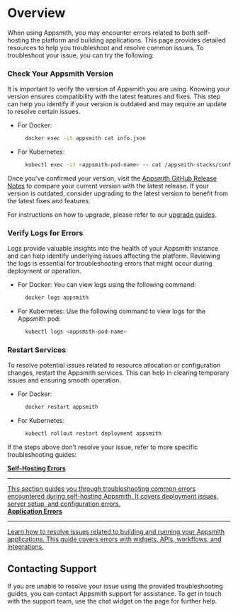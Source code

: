 # Overview

When using Appsmith, you may encounter errors related to both self-hosting the platform and building applications. This page provides detailed resources to help you troubleshoot and resolve common issues. To troubleshoot your issue, you can try the following:


### Check Your Appsmith Version

It is important to verify the version of Appsmith you are using. Knowing your version ensures compatibility with the latest features and fixes. This step can help you identify if your version is outdated and may require an update to resolve certain issues.


- For Docker: 

<dd>

```bash
docker exec -it appsmith cat info.json
```

</dd>

- For Kubernetes: 

<dd>

```bash
kubectl exec -it <appsmith-pod-name> -- cat /appsmith-stacks/configuration/info.json
```
</dd>

Once you've confirmed your version, visit the [Appsmith GitHub Release Notes](https://github.com/appsmithorg/appsmith/releases) to compare your current version with the latest release. If your version is outdated, consider upgrading to the latest version to benefit from the latest fixes and features.

For instructions on how to upgrade, please refer to our [upgrade guides](/getting-started/setup/instance-management).


### Verify Logs for Errors

Logs provide valuable insights into the health of your Appsmith instance and can help identify underlying issues affecting the platform. Reviewing the logs is essential for troubleshooting errors that might occur during deployment or operation.

- For Docker: You can view logs using the following command:

<dd>

```bash
docker logs appsmith
```
</dd>

- For Kubernetes: Use the following command to view logs for the Appsmith pod:

<dd>

```bash
kubectl logs <appsmith-pod-name>
```
</dd>


### Restart Services

To resolve potential issues related to resource allocation or configuration changes, restart the Appsmith services. This can help in clearing temporary issues and ensuring smooth operation.

- For Docker:

<dd>

```bash
docker restart appsmith
```
</dd>


- For Kubernetes:

<dd>

```bash
kubectl rollout restart deployment appsmith
```

</dd>


If the steps above don’t resolve your issue, refer to more specific troubleshooting guides:


<div className="containerGridSampleApp">
   <!-- Self-Hosting Errors -->
   <a className="containerAnchor containerColumnSampleAppNoGradient columnGrid column-one" href="/help-and-support/troubleshooting-guide/deployment-errors">
      <div className="containerHead">
         <div className="containerHeading">
            <b>Self-Hosting Errors</b>
         </div>
      </div>
      <hr className="gradient-hr" />
      <div className="containerDescription">
         This section guides you through troubleshooting common errors encountered during self-hosting Appsmith. It covers deployment issues, server setup, and configuration errors.
      </div>
   </a>
   <!-- Application Errors -->
   <a className="containerAnchor containerColumnSampleAppNoGradient columnGrid column-two" href="/help-and-support/troubleshooting-guide/application-errors">
      <div className="containerHead">
         <div className="containerHeading">
            <b>Application Errors</b>
         </div>
      </div>
      <hr className="gradient-hr" />
      <div className="containerDescription">
         Learn how to resolve issues related to building and running your Appsmith applications. This guide covers errors with widgets, APIs, workflows, and integrations.
      </div>
   </a>
</div>



## Contacting Support

If you are unable to resolve your issue using the provided troubleshooting guides, you can contact Appsmith support for assistance. To get in touch with the support team, use the chat widget on the page for further help.